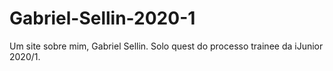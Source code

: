 # Gabriel-Sellin-2020-1
Um site sobre mim, Gabriel Sellin. Solo quest do processo trainee da iJunior 2020/1.
